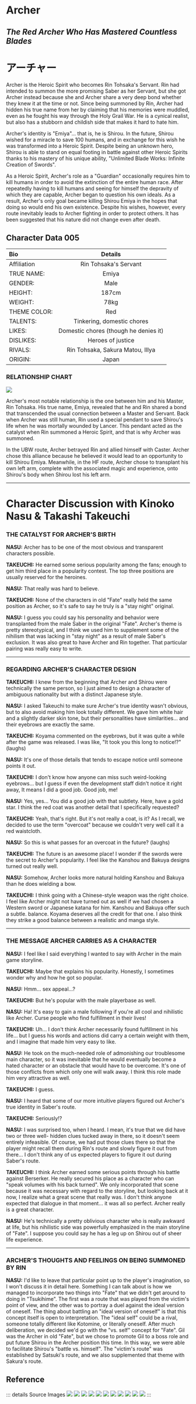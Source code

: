 # Archer

 *The Red Archer Who Has Mastered Countless Blades*
---
# アーチャー

Archer is the Heroic Spirit who becomes Rin Tohsaka's Servant. Rin had intended to summon the more promising Saber as her Servant, but she got Archer instead because she and Archer share a very deep bond whether they knew it at the time or not. Since being summoned by Rin, Archer had hidden his true name from her by claiming that his memories were muddled, even as he fought his way through the Holy Grail War. He is a cynical realist, but also has a stubborn and childish side that makes it hard to hate him. 

Archer's identity is "Emiya"... that is, he is Shirou. In the future, Shirou wished for a miracle to save 100 humans, and in exchange for this wish he was transformed into a Heroic Spirit. Despite being an unknown hero, Shirou is able to stand on equal footing in battle against other Heroic Spirits thanks to his mastery of his unique ability, "Unlimited Blade Works: Infinite Creation of Swords".

As a Heroic Spirit, Archer's role as a "Guardian" occasionally requires him to kill humans in order to avoid the extinction of the entire human race. After repeatedly having to kill humans and seeing for himself the depravity of which they are capable, Archer began to question his own ideals. As a result, Archer's only goal became killing Shirou Emiya in the hopes that doing so would end his own existence. Despite his wishes, however, every route inevitably leads to Archer fighting in order to protect others. It has been suggested that his nature did not change even after death.


## Character Data 005

| Bio | Details |
|:--------|:--------:|
|Affiliation|Rin Tohsaka's Servant|
|TRUE NAME:|Emiya|
|GENDER:|Male|
|HEIGHT:| 187cm|
|WEIGHT:| 78kg|
|THEME COLOR:| Red|
|TALENTS: |Tinkering, domestic chores|
|LIKES: | Domestic chores (though he denies it)|
|DISLIKES:| Heroes of justice|
|RIVALS: |Rin Tohsaka, Sakura Matou, Illya|
|ORIGIN: |Japan |


### RELATIONSHIP CHART

![](https://i.imgur.com/uUZvArW.jpg)

Archer's most notable relationship is the one
between him and his Master, Rin Tohsaka. His true
name, Emiya, revealed that he and Rin shared a
bond that transcended the usual connection
between a Master and Servant. Back when Archer
was still human, Rin used a special pendant to
save Shirou's life when he was mortally wounded
by Lancer. This pendant acted as the catalyst when
Rin summoned a Heroic Spirit, and that is why
Archer was summoned.

In the UBW route, Archer betrayed Rin and
allied himself with Caster. Archer chose this
alliance because he believed it would lead to an
opportunity to kill Shirou Emiya. Meanwhile, in the
HF route, Archer chose to transplant his own left
arm, complete with the associated magic and
experience, onto Shirou's body when Shirou lost
his left arm.


---
# Character Discussion with Kinoko Nasu & Takashi Takeuchi 

### THE CATALYST FOR ARCHER'S BIRTH

**NASU:** Archer has to be one of the most obvious
and transparent characters possible.

**TAKEUCHI:** He earned some serious popularity
among the fans; enough to get him third place in
a popularity contest. The top three positions are
usually reserved for the heroines.

**NASU:** That really was hard to believe.

**TAKEUCHI:** None of the characters in old "Fate"
really held the same position as Archer, so it's
safe to say he truly is a "stay night" original.

**NASU:** I guess you could say his personality and
behavior were transplanted from the male Saber
in the original "Fate". Archer's theme is pretty
stereotypical, and I think we used him to
supplement some of the nihilism that was lacking
in "stay night" as a result of male Saber's
exclusion. It was also great to have Archer and
Rin together. That particular pairing was really
easy to write.

---

### REGARDING ARCHER'S CHARACTER DESIGN
**TAKEUCHI:** I knew from the beginning that
Archer and Shirou were technically the same
person, so I just aimed to design a character of
ambiguous nationality but with a distinct Japanese
style.

**NASU:** I asked Takeuchi to make sure Archer's
true identity wasn't obvious, but to also avoid
making him look totally different. We gave him
white hair and a slightly darker skin tone, but
their personalities have similarities... and their eyebrows are exactly the same.

**TAKEUCHI:** Koyama commented on the
eyebrows, but it was quite a while after the game
was released. I was like, "It took you this long to
notice!?" (laughs)

**NASU:** It's one of those details that tends to
escape notice until someone points it out.

**TAKEUCHI:** I don't know how anyone can miss
such weird-looking eyebrows... but I guess if even
the development staff didn't notice it right away,
It means I did a good job. Good job, me!

**NASU:** Yes, yes... You did a good job with that
subtlety. Here, have a gold star. I think the red
coat was another detail that I specifically
requested?

**TAKEUCHI:** Yeah, that's right. But it's not really
a coat, is it? As I recall, we decided to use the
term "overcoat" because we couldn't very well
call it a red waistcloth.

**NASU:** So this is what passes for an overcoat in
the future? (laughs)

**TAKEUCHI:** The future is an awesome place! I
wonder if the swords were the secret to Archer's
popularity. I feel like the Kanshou and Bakuya
designs turned out really well.

**NASU:** Somehow, Archer looks more natural
holding Kanshou and Bakuya than he does
wielding a bow.

**TAKEUCHI:** I think going with a Chinese-style
weapon was the right choice. I feel like Archer
might not have turned out as well if we had
chosen a Western sword or Japanese katana for
him. Kanshou and Bakuya offer such a subtle.
balance. Koyama deserves all the credit for that
one. I also think they strike a good balance
between a realistic and manga style.

---

### THE MESSAGE ARCHER CARRIES AS A CHARACTER
**NASU:** I feel like I said everything I wanted to
say with Archer in the main game storyline.

**TAKEUCHI:** Maybe that explains his popularity.
Honestly, I sometimes wonder why and how he
got so popular.

**NASU:** Hmm... sex appeal...?

**TAKEUCHI:** But he's popular with the male
playerbase as well.

**NASU:** Ha! It's easy to gain a male following if
you're all cool and nihilistic like Archer. Curse
people who find fulfillment in their lives!

**TAKEUCHI:** Uh... I don't think Archer necessarily
found fulfillment in his life... but I guess his words
and actions did carry a certain weight with them,
and I imagine that made him very easy to like.

**NASU:** He took on the much-needed role of
admonishing our troublesome main character, so
it was inevitable that he would eventually become
a hated character or an obstacle that would have
to be overcome. It's one of those conflicts from
which only one will walk away. I think this role
made him very attractive as well.

**TAKEUCHI:** I guess.

**NASU:** I heard that some of our more intuitive
players figured out Archer's true identity in
Saber's route.

**TAKEUCHI:** Seriously!?

**NASU:** I was surprised too, when I heard. I
mean, it's true that we did have two or three well-
hidden clues tucked away in there, so it doesn't
seem entirely infeasible. Of course, we had put
those clues there so that the player might recall
them during Rin's route and slowly figure it out
from there... I don't think any of us expected
players to figure it out during Saber's route.

**TAKEUCHI:** I think Archer earned some serious points through his battle against Berserker. He
really secured his place as a character who can
"speak volumes with his back turned". We only
incorporated that scene because it was necessary
with regard to the storyline, but looking back at it
now, I realize what a great scene that really was.
I don't think anyone expected that dialogue in
that moment... it was all so perfect. Archer really
is a great character.

**NASU:** He's technically a pretty oblivious
character who is really awkward at life, but his
nihilistic side was powerfully emphasized in the
main storyline of "Fate". I suppose you could say
he has a leg up on Shirou out of sheer life
experience.

---

### ARCHER'S THOUGHTS AND FEELINGS ON BEING SUMMONED BY RIN
**NASU:**  I'd like to leave that particular point up to
the player's imagination, so I won't discuss it in
detail here. Something I can talk about is how we
managed to incorporate two things into "Fate" that
we didn't get around to doing in "Tsukihime". The
first was a route that was played from the victim's
point of view, and the other was to portray a duel
against the ideal version of oneself. The thing
about battling an "ideal version of oneself" is that
this concept itself is open to interpretation. The
"ideal self" could be a rival, someone totally
different like Kotomine, or literally oneself. After
much deliberation, we decided we'd go with the
"vs. self" concept for "Fate". Gil was the Archer in
old "Fate", but we chose to promote Gil to a boss
role and put future Shirou in the Archer position
this time. In this way, we were able to facilitate
Shirou's "battle vs. himself". The "victim's route"
was established by Satsuki's route, and we also
supplemented that theme with Sakura's route.

## Reference

::: details Source Images
![](https://i.imgur.com/mC9kcma.jpg)
![](https://i.imgur.com/oHvGqiC.jpg)
![](https://i.imgur.com/oyWXHA8.jpg)
![](https://i.imgur.com/uUZvArW.jpg)
![](https://i.imgur.com/WNzwjg5.jpg)
![](https://i.imgur.com/qsSqlEn.jpg)
![](https://i.imgur.com/Ds8UWTA.jpg)
![](https://i.imgur.com/exKh25P.jpg)
![](https://i.imgur.com/Ea9j9eO.jpg)
![](https://i.imgur.com/ITuYKv2.jpg)
![](https://i.imgur.com/uw5xeFj.jpg)
:::